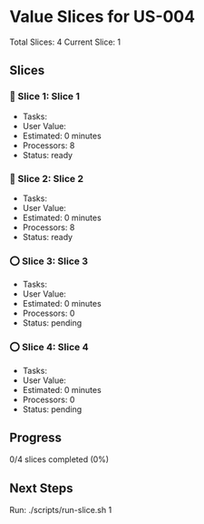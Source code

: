 # Value Slices for US-004

Total Slices: 4
Current Slice: 1

## Slices

### 🔵 Slice 1: Slice 1

- Tasks:
- User Value:
- Estimated: 0 minutes
- Processors: 8
- Status: ready

### 🔵 Slice 2: Slice 2

- Tasks:
- User Value:
- Estimated: 0 minutes
- Processors: 8
- Status: ready

### ⭕ Slice 3: Slice 3

- Tasks:
- User Value:
- Estimated: 0 minutes
- Processors: 0
- Status: pending

### ⭕ Slice 4: Slice 4

- Tasks:
- User Value:
- Estimated: 0 minutes
- Processors: 0
- Status: pending

## Progress

0/4 slices completed (0%)

## Next Steps

Run: ./scripts/run-slice.sh 1
